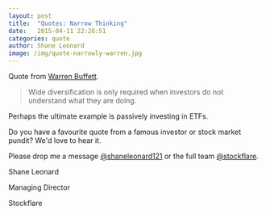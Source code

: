 ```yaml
---
layout: post
title:  "Quotes: Narrow Thinking"
date:   2015-04-11 22:26:51
categories: quote
author: Shane Leonard
image: /img/quote-narrowly-warren.jpg
---
```


Quote from [Warren Buffett](http://en.wikipedia.org/wiki/Warren_Buffett).

> Wide diversification is only required when investors do not understand what they are doing.

Perhaps the ultimate example is passively investing in ETFs. 

Do you have a favourite quote from a famous investor or stock market pundit? We'd love to hear it.

Please drop me a message [@shaneleonard121](https://twitter.com/shaneleonard121) or the full team [@stockflare](https://twitter.com/stockflare).

Shane Leonard

Managing Director

Stockflare